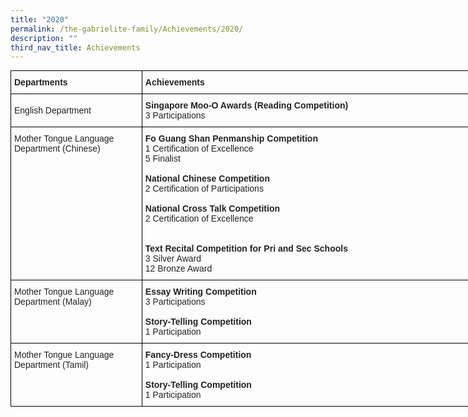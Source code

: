 ```yaml
---
title: "2020"
permalink: /the-gabrielite-family/Achievements/2020/
description: ""
third_nav_title: Achievements
---
```

<style type="text/css">
.tg  {border-collapse:collapse;border-spacing:0;margin:0px auto;}
.tg td{border-color:black;border-style:solid;border-width:1px;font-family:Arial, sans-serif;font-size:14px;
  overflow:hidden;padding:10px 5px;word-break:normal;}
.tg th{border-color:black;border-style:solid;border-width:1px;font-family:Arial, sans-serif;font-size:14px;
  font-weight:normal;overflow:hidden;padding:10px 5px;word-break:normal;}
.tg .tg-vl7p{color:#222;text-align:left;vertical-align:middle}
.tg .tg-v41i{color:#222;font-weight:bold;text-align:left;vertical-align:top}
.tg .tg-brl1{color:#222;text-align:left;vertical-align:top}
</style>
<table class="tg" style="undefined;table-layout: fixed; width: 810px">
<colgroup>
<col style="width: 210px">
<col style="width: 600px">
</colgroup>
<tbody>
  <tr>
		<td class="tg-v41i"><span style="font-weight:bold">Departments</span></td>
		<td class="tg-v41i"><span style="font-weight:bold">Achievements</span></td>
  </tr>
  <tr>
    <td class="tg-vl7p"><span style="color:#222;background-color:transparent">English Department </span></td>
    <td class="tg-brl1"><span style="font-weight:bold">Singapore Moo-O Awards (Reading Competition)</span><br>3 Participations <br></td>
  </tr>
  <tr>
    <td class="tg-brl1">Mother Tongue Language <br>Department (Chinese)</td>
    <td class="tg-brl1"><span style="font-weight:bold">Fo Guang Shan Penmanship Competition</span><br>1 Certification of Excellence<br>5 Finalist<br><br><span style="font-weight:bold">National Chinese Competition</span><br>2 Certification of Participations<br><br><span style="font-weight:bold">National Cross Talk Competition</span><br>2 Certification of Excellence<br><br><br><span style="font-weight:bold">Text Recital Competition for Pri and Sec Schools</span><br>3 Silver Award<br>12 Bronze Award</td>
  </tr>
  <tr>
    <td class="tg-brl1">Mother Tongue Language <br>Department (Malay)</td>
    <td class="tg-brl1"><span style="font-weight:bold">Essay Writing Competition</span><br>3 Participations<br><br><span style="font-weight:bold">Story-Telling Competition</span><br>1 Participation</td>
  </tr>
  <tr>
    <td class="tg-brl1">Mother Tongue Language <br>Department (Tamil)</td>
    <td class="tg-brl1"><span style="font-weight:bold">Fancy-Dress Competition</span><br>1 Participation<br><br><span style="font-weight:bold">Story-Telling Competition</span><br>1 Participation</td>
  </tr>
</tbody>
</table>